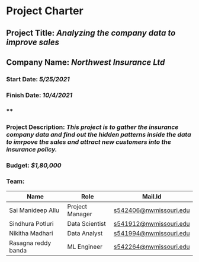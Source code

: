 # Project Charter

## **Project Title:** *Analyzing the company data to improve sales*

## **Company Name:** *Northwest Insurance Ltd*

### **Start Date:** *5/25/2021*
### **Finish Date:** *10/4/2021*
### **

### **Project Description:** *This project is to gather the insurance company data and find out the hidden patterns inside the data to imrpove the sales and attract new customers into the insurance policy.*

### **Budget:** *$1,80,000*

### **Team:**
Name | Role | Mail.Id
------------ | ------------- | -------------
Sai Manideep Allu | Project Manager | s542406@nwmissouri.edu
Sindhura Potluri | Data Scientist | s541912@nwmissouri.edu
Nikitha Madhari | Data Analyst | s541994@nwmissouri.edu
Rasagna reddy banda | ML Engineer | s542264@nwmissouri.edu
